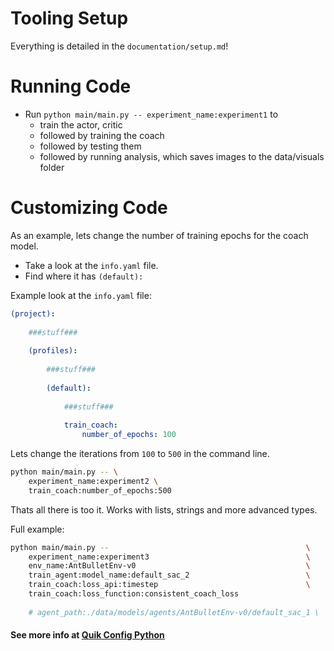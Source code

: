 # Tooling Setup

Everything is detailed in the `documentation/setup.md`!

# Running Code

- Run `python main/main.py -- experiment_name:experiment1` to 
    - train the actor, critic
    - followed by training the coach
    - followed by testing them
    - followed by running analysis, which saves images to the data/visuals folder


# Customizing  Code

As an example, lets change the number of training epochs for the coach model. 

- Take a look at the `info.yaml` file.
- Find where it has `(default):`

Example look at the `info.yaml` file:

```yaml
(project):
    
    ###stuff###
    
    (profiles):
        
        ###stuff###
        
        (default):
            
            ###stuff###
            
            train_coach:
                number_of_epochs: 100
```

Lets change the iterations from `100` to `500` in the command line.

```sh
python main/main.py -- \
    experiment_name:experiment2 \
    train_coach:number_of_epochs:500
```

Thats all there is too it. Works with lists, strings and more advanced types. <br>

Full example:

```sh
python main/main.py --                                            \
    experiment_name:experiment3                                   \
    env_name:AntBulletEnv-v0                                      \
    train_agent:model_name:default_sac_2                          \
    train_coach:loss_api:timestep                                 \
    train_coach:loss_function:consistent_coach_loss
    
    # agent_path:./data/models/agents/AntBulletEnv-v0/default_sac_1 \
```

#### See more info at [Quik Config Python](https://github.com/jeff-hykin/quik_config_python#command-line-arguments)
